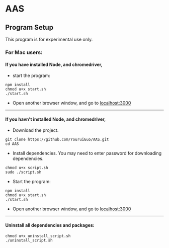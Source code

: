 # AAS

## Program Setup
This program is for experimental use only.

### For Mac users:

#### If you have installed **Node**, and **chromedriver**, 
* start the program:
```shell
npm install
chmod u+x start.sh
./start.sh
```
* Open another browser window, and go to [localhost:3000](http://localhost:3000/)
---
#### If you havn't installed **Node**, and **chromedriver**, 

* Download the project.
```shell
git clone https://github.com/YouruiGuo/AAS.git
cd AAS
```
* Install dependencies. You may need to enter password for downloading dependencies.
```shell
chmod u+x script.sh
sudo ./script.sh
```

* Start the program:
```shell
npm install
chmod u+x start.sh
./start.sh
```
* Open another browser window, and go to [localhost:3000](http://localhost:3000/)

---

#### Uninstall all dependencies and packages:
```shell
chmod u+x uninstall_script.sh
./uninstall_script.sh
```
